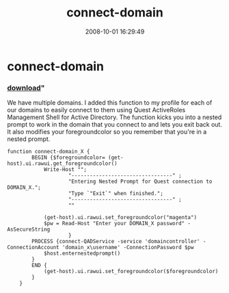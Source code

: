 ﻿---
pid:            622
parent:         0
children:       
poster:         Ray G
title:          connect-domain
date:           2008-10-01 16:29:49
format:         posh
---

# connect-domain

### [download](622.ps1)"

We have multiple domains.  I added this function to my profile for each of our domains to easily connect to them using Quest ActiveRoles Management Shell for Active Directory.  The function kicks you into a nested prompt to work in the domain that you connect to and lets you exit back out.  It also modifies your foregroundcolor so you remember that you're in a nested prompt.

```posh
function connect-domain_X {
		BEGIN {$foregroundcolor= (get-host).ui.rawui.get_foregroundcolor()
			Write-Host "";
					"---------------------------------" ;
					"Entering Nested Prompt for Quest connection to DOMAIN_X."; 
					"Type `"Exit`" when finished.";
					"---------------------------------" ;
					""
					
			(get-host).ui.rawui.set_foregroundcolor("magenta")
			$pw = Read-Host "Enter your DOMAIN_X password" -AsSecureString
					}
		PROCESS {connect-QADService -service 'domaincontroller' -ConnectionAccount 'domain_x\username' -ConnectionPassword $pw
			$host.enternestedprompt()
		}
		END {
			(get-host).ui.rawui.set_foregroundcolor($foregroundcolor)
		}
	}
```
